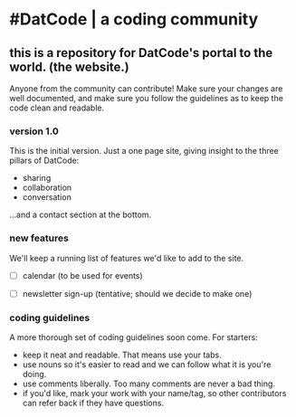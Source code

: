# #DatCode | a coding community
## this is a repository for DatCode's portal to the world. (the website.)

Anyone from the community can contribute! Make sure your changes are well documented, and make sure you follow the guidelines as to keep the code clean and readable.

### version 1.0
This is the initial version. Just a one page site, giving insight to the three pillars of DatCode:
* sharing
* collaboration
* conversation

...and a contact section at the bottom.
    
### new features
We'll keep a running list of features we'd like to add to the site.
- [ ] calendar (to be used for events)
- [ ] newsletter sign-up (tentative; should we decide to make one)


### coding guidelines
A more thorough set of coding guidelines soon come. For starters:
* keep it neat and readable. That means use your tabs.
* use nouns so it's easier to read and we can follow what it is you're doing.
* use comments liberally. Too many comments are never a bad thing.
* if you'd like, mark your work with your name/tag, so other contributors can refer back if they have questions.
   
